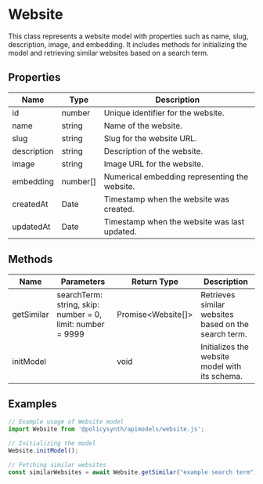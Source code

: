 # Website

This class represents a website model with properties such as name, slug, description, image, and embedding. It includes methods for initializing the model and retrieving similar websites based on a search term.

## Properties

| Name          | Type            | Description               |
|---------------|-----------------|---------------------------|
| id            | number          | Unique identifier for the website. |
| name          | string          | Name of the website.      |
| slug          | string          | Slug for the website URL. |
| description   | string          | Description of the website. |
| image         | string          | Image URL for the website. |
| embedding     | number[]        | Numerical embedding representing the website. |
| createdAt     | Date            | Timestamp when the website was created. |
| updatedAt     | Date            | Timestamp when the website was last updated. |

## Methods

| Name       | Parameters                          | Return Type | Description                 |
|------------|-------------------------------------|-------------|-----------------------------|
| getSimilar | searchTerm: string, skip: number = 0, limit: number = 9999 | Promise<Website[]> | Retrieves similar websites based on the search term. |
| initModel  |                                     | void        | Initializes the website model with its schema. |

## Examples

```typescript
// Example usage of Website model
import Website from '@policysynth/apimodels/website.js';

// Initializing the model
Website.initModel();

// Fetching similar websites
const similarWebsites = await Website.getSimilar("example search term");
```